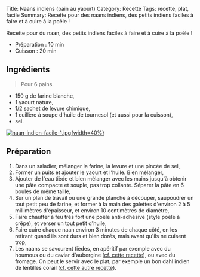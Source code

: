 Title: Naans indiens (pain au yaourt)
Category: Recette
Tags: recette, plat, facile
Summary: Recette pour des naans indiens, des petits indiens faciles à faire et à cuire à la poêle !

Recette pour du naan, des petits indiens faciles à faire et à cuire à la poêle !

- Préparation : 10 min
- Cuisson : 20 min

## Ingrédients
> Pour 6 pains.

- 150 g de farine blanche,
- 1 yaourt nature,
- 1/2 sachet de levure chimique,
- 1 cuillère à soupe d'huile de tournesol (et aussi pour la cuisson),
- sel.

[![naan-indien-facile-1.jpg]({filename}images/naan-indien-facile-1.jpg){width=40%}]({filename}images/naan-indien-facile-1.jpg)

## Préparation
1. Dans un saladier, mélanger la farine, la levure et une pincée de sel,
2. Former un puits et ajouter le yaourt et l'huile. Bien mélanger,
3. Ajouter de l'eau tiède et bien mélanger avec les mains jusqu'à obtenir une pâte compacte et souple, pas trop collante. Séparer la pâte en 6 boules de même taille,
4. Sur un plan de travail ou une grande planche à découper, saupoudrer un tout petit peu de farine, et former à la main des galettes d'environ 2 à 5 millimètres d'épaisseur, et environ 10 centimètres de diamètre,
5. Faire chauffer à feu très fort une poêle anti-adhésive (style poêle à crêpe), et verser un tout petit d'huile,
6. Faire cuire chaque naan environ 3 minutes de chaque côté, en les retirant quand ils sont durs et bien dorés, mais avant qu'ils ne cuisent trop,
7. Les naans se savourent tièdes, en apéritif par exemple avec du houmous ou du caviar d'aubergine ([cf. cette recette](https://perso.crans.org/besson/cuisine/caviar-daubergines-bio.html)), ou avec du fromage. On peut le servir avec le plat, par exemple un bon dahl indien de lentilles corail ([cf. cette autre recette](https://perso.crans.org/besson/cuisine/dahl-indien-de-lentilles-corail.html)).
